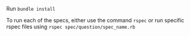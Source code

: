 Run `bundle install`

To run each of the specs, either use the command `rspec` or run specific rspec files using `rspec spec/question/spec_name.rb`
